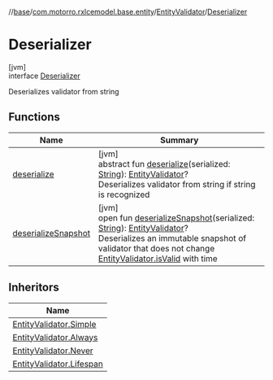//[base](../../../../index.md)/[com.motorro.rxlcemodel.base.entity](../../index.md)/[EntityValidator](../index.md)/[Deserializer](index.md)

# Deserializer

[jvm]\
interface [Deserializer](index.md)

Deserializes validator from string

## Functions

| Name | Summary |
|---|---|
| [deserialize](deserialize.md) | [jvm]<br>abstract fun [deserialize](deserialize.md)(serialized: [String](https://kotlinlang.org/api/latest/jvm/stdlib/kotlin/-string/index.html)): [EntityValidator](../index.md)?<br>Deserializes validator from string if string is recognized |
| [deserializeSnapshot](deserialize-snapshot.md) | [jvm]<br>open fun [deserializeSnapshot](deserialize-snapshot.md)(serialized: [String](https://kotlinlang.org/api/latest/jvm/stdlib/kotlin/-string/index.html)): [EntityValidator](../index.md)?<br>Deserializes an immutable snapshot of validator that does not change [EntityValidator.isValid](../is-valid.md) with time |

## Inheritors

| Name |
|---|
| [EntityValidator.Simple](../-simple/-simple-deserializer/index.md) |
| [EntityValidator.Always](../-always/-always-deserializer/index.md) |
| [EntityValidator.Never](../-never/-never-deserializer/index.md) |
| [EntityValidator.Lifespan](../-lifespan/-lifespan-deserializer/index.md) |
